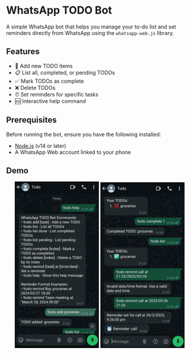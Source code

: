 # WhatsApp TODO Bot

A simple WhatsApp bot that helps you manage your to-do list and set reminders directly from WhatsApp using the `whatsapp-web.js` library.

## Features

- 📌 Add new TODO items
- 📋 List all, completed, or pending TODOs
- ✅ Mark TODOs as complete
- ❌ Delete TODOs
- ⏰ Set reminders for specific tasks
- 🆘 Interactive help command

## Prerequisites

Before running the bot, ensure you have the following installed:

- [Node.js](https://nodejs.org/en/download/) (v14 or later)
- A WhatsApp Web account linked to your phone

## Demo 
<p align="center">
  <img src="./demo-imgs/firstdemo.jpeg" alt="First image" width="45%" style="display: inline-block;"/>
  <img src="./demo-imgs/seconddemo.jpeg" alt="Second image" width="45%" style="display: inline-block;"/>
</p>
